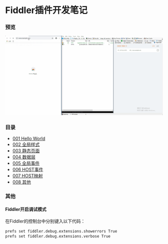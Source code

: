 # Fiddler插件开发笔记
### 预览
![blockchain](https://raw.githubusercontent.com/Ke1992/Fiddler-Plug-Example/master/images/preview.gif "预览")
### 目录
* [001 Hello World](https://github.com/Ke1992/Fiddler-Plug-Example/blob/master/001%20Hello%20World.md)  
* [002 全局样式](https://github.com/Ke1992/Fiddler-Plug-Example/blob/master/002%20Global%20Style.md)  
* [003 静态页面](https://github.com/Ke1992/Fiddler-Plug-Example/blob/master/003%20Static%20Page.md)  
* [004 数据层](https://github.com/Ke1992/Fiddler-Plug-Example/blob/master/004%20Data%20Model.md)  
* [005 全局事件](https://github.com/Ke1992/Fiddler-Plug-Example/blob/master/005%20Global%20Event.md)  
* [006 HOST事件](https://github.com/Ke1992/Fiddler-Plug-Example/blob/master/006%20Host%20Event.md)  
* [007 HOST映射](https://github.com/Ke1992/Fiddler-Plug-Example/blob/master/007%20Host%20Mapping.md)  
* [008 其他](https://github.com/Ke1992/Fiddler-Plug-Example/blob/master/008%20Other.md)  
### 其他
#### Fiddler开启调试模式
在Fiddler的控制台中分别键入以下代码：
```
prefs set fiddler.debug.extensions.showerrors True
prefs set fiddler.debug.extensions.verbose True
```
